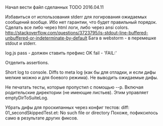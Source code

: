 Начал вести файл сделанных TODO 2016.04.11

Избавиться от использования stderr для логирования ожидаемых сообщений вообще.
Ибо нет гарантии, что будет правильный порядок.
Сделать все либо через html логи, либо через ansi colors.
http://stackoverflow.com/questions/3723795/is-stdout-line-buffered-unbuffered-or-indeterminate-by-default
Бага в webstorm - в перемешке stdout и stderr.

log.js pass - должен ставить префикс OK
fail - 'FAIL:'

Отделить assertions.

Short log to console.
Diffs to meta log (как бы для отладки, и если дифы мелкие можно и для боевого режима).
Не выводить ожидаемые дифы.

Не печатать тесты, которые пропустил с помощью --p.
Включая родительские директории (не имеющие листьев).
Этим управляет emptyDirToSuiteLog.

Убрать дифы для проскипанных через конфиг тестов:
diff: 01_secondSkippedTest.et: No such file or directory
Похоже, пофиксилось само в результате других фиксов.

